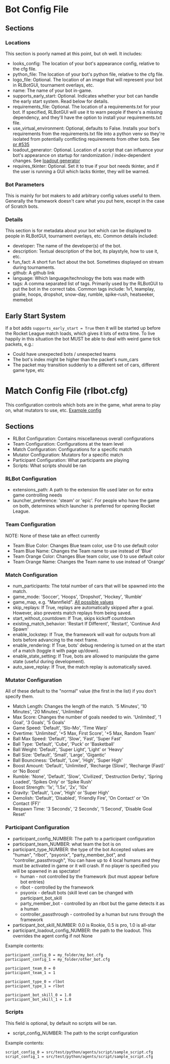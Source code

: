 # Bot Config File

## Sections

### Locations
This section is poorly named at this point, but oh well. It includes:

- looks_config: The location of your bot's appearance config, relative to the cfg file.
- python_file: The location of your bot's python file, relative to the cfg file.
- logo_file: Optional. The location of an image that will represent your bot in RLBotGUI, tournament overlays, etc.
- name: The name of your bot in-game.
- supports_early_start: Optional. Indicates whether your bot can handle the early start system. Read below for details.
- requirements_file: Optional. The location of a requirements.txt for your bot. If specified, RLBotGUI will use it to warn people if there's a missing dependency, and they'll have the option to install your requirements.txt file.
- use_virtual_environment: Optional, defaults to False. Installs your bot's requirements from the requirements.txt file into a python venv so they're isolated from potentially conflicting requirements from other bots. See [pr #535](https://github.com/RLBot/RLBot/pull/536) 
- loadout_generator: Optional. Location of a script that can influence your bot's appearance on startup for randomization / index-dependent changes. See [loadout generator](/bot-customization#loadout-generator)
- requires_tkinter: Optional. Set it to true if your bot needs tkinter, and if the user is running a GUI which lacks tkinter, they will be warned.

### Bot Parameters
This is mainly for bot makers to add arbitrary config values useful to them. Generally the framework doesn't care what you put here, except in the case of Scratch bots.

### Details
This section is for metadata about your bot which can be displayed to people in RLBotGUI, tournament overlays, etc. Common details included:

- developer: The name of the developer(s) of the bot.
- description: Textual description of the bot, its playstyle, how to use it, etc.
- fun_fact: A short fun fact about the bot. Sometimes displayed on stream during tournaments.
- github: A github link
- language: Which language/technology the bots was made with
- tags: A comma separated list of tags. Primarily used by the RLBotGUI to put the bot in the correct tabs. Common tags include: 1v1, teamplay, goalie, hoops, dropshot, snow-day, rumble, spike-rush, heatseeker, memebot

## Early Start System
If a bot adds `supports_early_start = True` then it will be started up before the Rocket League match loads, which gives it lots of extra time. To live happily in this situation the bot MUST be able to deal with weird game tick packets, e.g.:

- Could have unexpected bots / unexpected teams
- The bot's index might be higher than the packet's num_cars
- The packet may transition suddenly to a different set of cars, different game type, etc


# Match Config File (rlbot.cfg)
This configuration controls which bots are in the game, what arena to play on, what mutators to use, etc.
[Example config](https://github.com/RLBot/RLBot/blob/master/rlbot.cfg)

## Sections
- RLBot Configuration:  Contains miscellaneous overall configurations
- Team Configuration:  Configurations at the team level
- Match Configuration:  Configurations for a specific match
- Mutator Configuration:  Mutators for a specific match
- Participant Configuration:  What participants are playing
- Scripts: What scripts should be ran

### RLBot Configuration
- extensions_path:  A path to the extension file used later on for extra game controlling needs
- launcher_preference: 'steam' or 'epic'. For people who have the game on both, determines which launcher is preferred for opening Rocket League.

### Team Configuration
NOTE:  None of these take an effect currently

- Team Blue Color:  Changes Blue team color, use 0 to use default color
- Team Blue Name: Changes the Team name to use instead of 'Blue'
- Team Orange Color: Changes Blue team color, use 0 to use default color
- Team Orange Name: Changes the Team name to use instead of 'Orange'

### Match Configuration
- num_participants: The total number of cars that will be spawned into the match.
- game_mode: 'Soccer', 'Hoops', 'Dropshot', 'Hockey', 'Rumble'
- game_map, e.g. "Mannfield". [All possible values](https://github.com/RLBot/RLBot/blob/master/src/main/python/rlbot/parsing/match_settings_config_parser.py#L40-L78)
- skip_replays: If True, replays are automatically skipped after a goal. However, also prevents match replays from being saved.
- start_without_countdown: If True, skips kickoff countdown
- existing_match_behavior: 'Restart If Different', 'Restart', 'Continue And Spawn'
- enable_lockstep: If True, the framework will wait for outputs from all bots before advancing to the next frame.
- enable_rendering: If True, bots' debug rendering is turned on at the start of a match (toggle it with page up/down).
- enable_state_setting: If True, bots are allowed to manipulate the game state (useful during development).
- auto_save_replay: If True, the match replay is automatically saved.

### Mutator Configuration
All of these default to the "normal" value (the first in the list) if you don't specify them.

- Match Length: Changes the length of the match. '5 Minutes', '10 Minutes', '20 Minutes', 'Unlimited'
- Max Score: Changes the number of goals needed to win. 'Unlimited', '1 Goal', '3 Goals', '5 Goals'
- Game Speed: 'Default', 'Slo-Mo', 'Time Warp'
- Overtime: 'Unlimited', '+5 Max, First Score', '+5 Max, Random Team'
- Ball Max Speed: 'Default', 'Slow', 'Fast', 'Super Fast'
- Ball Type: 'Default', 'Cube', 'Puck' or 'Basketball'
- Ball Weight: 'Default', 'Super Light', 'Light' or 'Heavy'
- Ball Size: 'Default', 'Small', 'Large', 'Gigantic'
- Ball Bounciness: 'Default', 'Low', 'High', 'Super High'
- Boost Amount: 'Default', 'Unlimited', 'Recharge (Slow)', 'Recharge (Fast)' or 'No Boost'
- Rumble: 'None', 'Default', 'Slow', 'Civilized', 'Destruction Derby', 'Spring Loaded', 'Spikes Only' or 'Spike Rush'
- Boost Strength: '1x', '1.5x', '2x', '10x'
- Gravity: 'Default', 'Low', 'High' or 'Super High'
- Demolish: 'Default', 'Disabled', 'Friendly Fire', 'On Contact' or 'On Contact (FF)'
- Respawn Time: '3 Seconds', '2 Seconds', '1 Second', 'Disable Goal Reset'

### Participant Configuration
- participant_config_NUMBER:  The path to a participant configuration
- participant_team_NUMBER: what team the bot is on
- participant_type_NUMBER: the type of the bot Accepted values are "human", "rlbot", "psyonix", "party_member_bot", and "controller_passthrough", You can have up to 4 local humans and they must be activated in game or it will crash. If no player is specified you will be spawned in as spectator!
  - human - not controlled by the framework (but must appear before bot entries)
  - rlbot - controlled by the framework
  - psyonix - default bots (skill level can be changed with participant_bot_skill
  - party_member_bot - controlled by an rlbot but the game detects it as a human
  - controller_passthrough - controlled by a human but runs through the framework
- participant_bot_skill_NUMBER: 0.0 is Rookie, 0.5 is pro, 1.0 is all-star
- participant_loadout_config_NUMBER: the path to the loadout.   This overrides the agent config if not None

Example contents:
```
participant_config_0 = my_folder/my_bot.cfg
participant_config_1 = my_folder/other_bot.cfg

participant_team_0 = 0
participant_team_1 = 1

participant_type_0 = rlbot
participant_type_1 = rlbot

participant_bot_skill_0 = 1.0
participant_bot_skill_1 = 1.0
```

### Scripts
This field is optional, by default no scripts will be ran.

- script_config_NUMBER: The path to the script configuration

Example contents:
```
script_config_0 = src/test/python/agents/script/sample_script.cfg
script_config_1 = src/test/python/agents/script/sample_script.cfg
```
